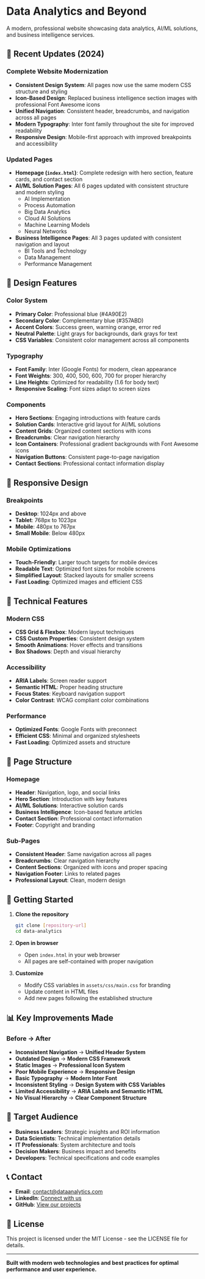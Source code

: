 # Data Analytics and Beyond

A modern, professional website showcasing data analytics, AI/ML solutions, and business intelligence services.

## 🚀 Recent Updates (2024)

### Complete Website Modernization
- **Consistent Design System**: All pages now use the same modern CSS structure and styling
- **Icon-Based Design**: Replaced business intelligence section images with professional Font Awesome icons
- **Unified Navigation**: Consistent header, breadcrumbs, and navigation across all pages
- **Modern Typography**: Inter font family throughout the site for improved readability
- **Responsive Design**: Mobile-first approach with improved breakpoints and accessibility

### Updated Pages
- **Homepage (`index.html`)**: Complete redesign with hero section, feature cards, and contact section
- **AI/ML Solution Pages**: All 6 pages updated with consistent structure and modern styling
  - AI Implementation
  - Process Automation  
  - Big Data Analytics
  - Cloud AI Solutions
  - Machine Learning Models
  - Neural Networks
- **Business Intelligence Pages**: All 3 pages updated with consistent navigation and layout
  - BI Tools and Technology
  - Data Management
  - Performance Management

## 🎨 Design Features

### Color System
- **Primary Color**: Professional blue (#4A90E2)
- **Secondary Color**: Complementary blue (#357ABD)
- **Accent Colors**: Success green, warning orange, error red
- **Neutral Palette**: Light grays for backgrounds, dark grays for text
- **CSS Variables**: Consistent color management across all components

### Typography
- **Font Family**: Inter (Google Fonts) for modern, clean appearance
- **Font Weights**: 300, 400, 500, 600, 700 for proper hierarchy
- **Line Heights**: Optimized for readability (1.6 for body text)
- **Responsive Scaling**: Font sizes adapt to screen sizes

### Components
- **Hero Sections**: Engaging introductions with feature cards
- **Solution Cards**: Interactive grid layout for AI/ML solutions
- **Content Grids**: Organized content sections with icons
- **Breadcrumbs**: Clear navigation hierarchy
- **Icon Containers**: Professional gradient backgrounds with Font Awesome icons
- **Navigation Buttons**: Consistent page-to-page navigation
- **Contact Sections**: Professional contact information display

## 📱 Responsive Design

### Breakpoints
- **Desktop**: 1024px and above
- **Tablet**: 768px to 1023px
- **Mobile**: 480px to 767px
- **Small Mobile**: Below 480px

### Mobile Optimizations
- **Touch-Friendly**: Larger touch targets for mobile devices
- **Readable Text**: Optimized font sizes for mobile screens
- **Simplified Layout**: Stacked layouts for smaller screens
- **Fast Loading**: Optimized images and efficient CSS

## 🔧 Technical Features

### Modern CSS
- **CSS Grid & Flexbox**: Modern layout techniques
- **CSS Custom Properties**: Consistent design system
- **Smooth Animations**: Hover effects and transitions
- **Box Shadows**: Depth and visual hierarchy

### Accessibility
- **ARIA Labels**: Screen reader support
- **Semantic HTML**: Proper heading structure
- **Focus States**: Keyboard navigation support
- **Color Contrast**: WCAG compliant color combinations

### Performance
- **Optimized Fonts**: Google Fonts with preconnect
- **Efficient CSS**: Minimal and organized stylesheets
- **Fast Loading**: Optimized assets and structure

## 📄 Page Structure

### Homepage
- **Header**: Navigation, logo, and social links
- **Hero Section**: Introduction with key features
- **AI/ML Solutions**: Interactive solution cards
- **Business Intelligence**: Icon-based feature articles
- **Contact Section**: Professional contact information
- **Footer**: Copyright and branding

### Sub-Pages
- **Consistent Header**: Same navigation across all pages
- **Breadcrumbs**: Clear navigation hierarchy
- **Content Sections**: Organized with icons and proper spacing
- **Navigation Footer**: Links to related pages
- **Professional Layout**: Clean, modern design

## 🚀 Getting Started

1. **Clone the repository**
   ```bash
   git clone [repository-url]
   cd data-analytics
   ```

2. **Open in browser**
   - Open `index.html` in your web browser
   - All pages are self-contained with proper navigation

3. **Customize**
   - Modify CSS variables in `assets/css/main.css` for branding
   - Update content in HTML files
   - Add new pages following the established structure

## 📊 Key Improvements Made

### Before → After
- **Inconsistent Navigation** → **Unified Header System**
- **Outdated Design** → **Modern CSS Framework**
- **Static Images** → **Professional Icon System**
- **Poor Mobile Experience** → **Responsive Design**
- **Basic Typography** → **Modern Inter Font**
- **Inconsistent Styling** → **Design System with CSS Variables**
- **Limited Accessibility** → **ARIA Labels and Semantic HTML**
- **No Visual Hierarchy** → **Clear Component Structure**

## 🎯 Target Audience

- **Business Leaders**: Strategic insights and ROI information
- **Data Scientists**: Technical implementation details
- **IT Professionals**: System architecture and tools
- **Decision Makers**: Business impact and benefits
- **Developers**: Technical specifications and code examples

## 📞 Contact

- **Email**: contact@dataanalytics.com
- **LinkedIn**: [Connect with us](https://www.linkedin.com/in/developerjp/)
- **GitHub**: [View our projects](https://github.com/jpark8215)

## 📄 License

This project is licensed under the MIT License - see the LICENSE file for details.

---

**Built with modern web technologies and best practices for optimal performance and user experience.** 